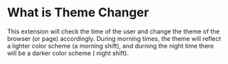 

# What is Theme Changer

This extension will check the time of the user and change the theme of the browser (or page) accordingly. During morning times, the theme will reflect a lighter color scheme (a morning shift), and durning the night time there will be a darker color scheme ( night shift).
